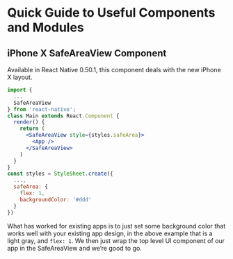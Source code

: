 # Quick Guide to Useful Components and Modules

## iPhone X SafeAreaView Component

Available in React Native 0.50.1, this component deals with the new iPhone X layout.

```jsx
import {
  ...
  SafeAreaView
} from 'react-native';
class Main extends React.Component {
  render() {
    return (
      <SafeAreaView style={styles.safeArea}>
        <App />
      </SafeAreaView>
    )
  }
}
const styles = StyleSheet.create({
  ...,
  safeArea: {
    flex: 1,
    backgroundColor: '#ddd'
  }
})
```

What has worked for existing apps is to just set some background color that works well with your existing app design, in the above example that is a light gray, and `flex: 1`. We then just wrap the top level UI component of our app in the SafeAreaView and we’re good to go.